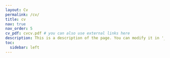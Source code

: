 ```yaml
---
layout: Cv
permalink: /cv/
title: cv
nav: true
nav_order: 5
cv_pdf: cvcv.pdf # you can also use external links here
description: This is a description of the page. You can modify it in '_pages/cv.md'. You can also change or remove the top pdf download button.
toc:
  sidebar: left
---
```

